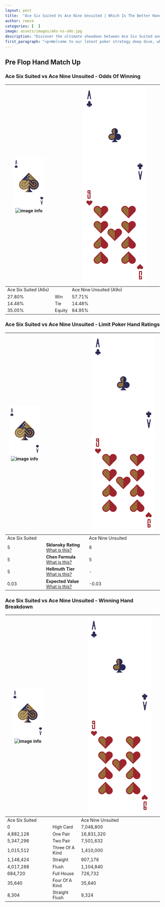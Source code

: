 ```yaml
---
layout: post
title:  "Ace Six Suited Vs Ace Nine Unsuited | Which Is The Better Hand In Poker? A Complete Guide"
author: reece
categories: [  ]
image: assets/images/a6s-vs-a9o.jpg
description: "Discover the ultimate showdown between Ace Six Suited and Ace Nine Unsuited in poker! Uncover the odds, strategies, and scenarios where one hand triumphs over the other. Get ready to up your poker game with this thrilling analysis."
first_paragraph: "<p>Welcome to our latest poker strategy deep dive, where we're pitting two distinct hands against each other in a high-stakes showdown: Ace Six Suited vs Ace Nine Unsuited.</p><p>In the dynamic world of poker, every decision counts, and knowing which hand holds the upper hand is key to your success at the table.</p><p>In this article, we'll dissect these two hands, explore the scenarios where one dominates the other, and equip you with the knowledge to make strategic choices that can tip the odds in your favor.</p><p>Get ready to unravel the intriguing dynamics of these poker hands and elevate your game to new heights.</p>"
---
```




[comment]: # (sp0)

## Pre Flop Hand Match Up

<div class="table hand-ratings" markdown="1"> 



### Ace Six Suited vs Ace Nine Unsuited - Odds Of Winning


    
| ![image info](assets/images/hand1/A.png) ![image info](assets/images/hand1/6s.png) |  | ![image info](assets/images/hand2/A.png) ![image info](assets/images/hand2/9o.png) |
| -------- | -------- | -------- |
| Ace Six Suited (A6s) |  | Ace Nine Unsuited (A9o) |
| 27.80% | Win | 57.71% |
| 14.48% | Tie | 14.48% |
| 35.05% | Equity | 64.95% |




[comment]: # (sp1)



### Ace Six Suited vs Ace Nine Unsuited - Limit Poker Hand Ratings


    
| ![image info](assets/images/hand1/A.png) ![image info](assets/images/hand1/6s.png) |  | ![image info](assets/images/hand2/A.png) ![image info](assets/images/hand2/9o.png) |
| -------- | -------- | -------- |
| Ace Six Suited |  | Ace Nine Unsuited |
| 5 | **Sklansky Rating** [What is this?](/sklansky-rating-explained) | 8 |
| 5 | **Chen Formula** [What is this?](/chen-formula-explained) | 5 |
| 5 | **Hellmuth Tier** [What is this?](/Hellmuth-tier-explained) | - |
| 0.03 | **Expected Value** [What is this?](/expected-value-explained) | -0.03 |




[comment]: # (sp2)



### Ace Six Suited vs Ace Nine Unsuited - Winning Hand Breakdown


    
| ![image info](assets/images/hand1/A.png) ![image info](assets/images/hand1/6s.png) |  | ![image info](assets/images/hand2/A.png) ![image info](assets/images/hand2/9o.png) |
| -------- | -------- | -------- |
| Ace Six Suited |  | Ace Nine Unsuited |
| 0 | High Card | 7,048,800 |
| 4,882,128 | One Pair | 16,831,320 |
| 5,347,296 | Two Pair | 7,501,632 |
| 1,015,512 | Three Of A Kind | 1,410,000 |
| 1,148,424 | Straight | 907,176 |
| 4,017,288 | Flush | 1,104,840 |
| 684,720 | Full House | 726,732 |
| 35,640 | Four Of A Kind | 35,640 |
| 8,304 | Straight Flush | 9,324 |




[comment]: # (sp3)



</div>

[comment]: # (sp4)



[comment]: # (sp5)

